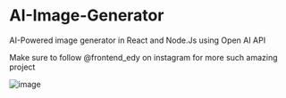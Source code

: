 # AI-Image-Generator
AI-Powered image generator in React and Node.Js using Open AI API 


Make sure to follow @frontend_edy on instagram for more such amazing project


![image](https://user-images.githubusercontent.com/64685787/236268285-72d32b4e-433b-46e7-804d-761ff094a2fd.png)
